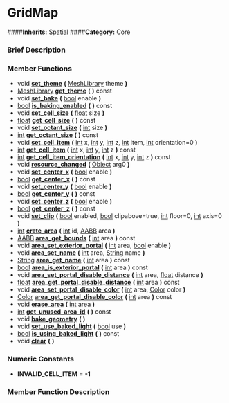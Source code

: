 #  GridMap  
####**Inherits:** [Spatial](class_spatial)
####**Category:** Core

###  Brief Description  


###  Member Functions 
  * void  **[set&#95;theme](#set_theme)**  **(** [MeshLibrary](class_meshlibrary) theme  **)**
  * [MeshLibrary](class_meshlibrary)  **[get&#95;theme](#get_theme)**  **(** **)** const
  * void  **[set&#95;bake](#set_bake)**  **(** [bool](class_bool) enable  **)**
  * [bool](class_bool)  **[is&#95;baking&#95;enabled](#is_baking_enabled)**  **(** **)** const
  * void  **[set&#95;cell&#95;size](#set_cell_size)**  **(** [float](class_float) size  **)**
  * [float](class_float)  **[get&#95;cell&#95;size](#get_cell_size)**  **(** **)** const
  * void  **[set&#95;octant&#95;size](#set_octant_size)**  **(** [int](class_int) size  **)**
  * [int](class_int)  **[get&#95;octant&#95;size](#get_octant_size)**  **(** **)** const
  * void  **[set&#95;cell&#95;item](#set_cell_item)**  **(** [int](class_int) x, [int](class_int) y, [int](class_int) z, [int](class_int) item, [int](class_int) orientation=0  **)**
  * [int](class_int)  **[get&#95;cell&#95;item](#get_cell_item)**  **(** [int](class_int) x, [int](class_int) y, [int](class_int) z  **)** const
  * [int](class_int)  **[get&#95;cell&#95;item&#95;orientation](#get_cell_item_orientation)**  **(** [int](class_int) x, [int](class_int) y, [int](class_int) z  **)** const
  * void  **[resource&#95;changed](#resource_changed)**  **(** [Object](class_object) arg0  **)**
  * void  **[set&#95;center&#95;x](#set_center_x)**  **(** [bool](class_bool) enable  **)**
  * [bool](class_bool)  **[get&#95;center&#95;x](#get_center_x)**  **(** **)** const
  * void  **[set&#95;center&#95;y](#set_center_y)**  **(** [bool](class_bool) enable  **)**
  * [bool](class_bool)  **[get&#95;center&#95;y](#get_center_y)**  **(** **)** const
  * void  **[set&#95;center&#95;z](#set_center_z)**  **(** [bool](class_bool) enable  **)**
  * [bool](class_bool)  **[get&#95;center&#95;z](#get_center_z)**  **(** **)** const
  * void  **[set&#95;clip](#set_clip)**  **(** [bool](class_bool) enabled, [bool](class_bool) clipabove=true, [int](class_int) floor=0, [int](class_int) axis=0  **)**
  * [int](class_int)  **[crate&#95;area](#crate_area)**  **(** [int](class_int) id, [AABB](class_aabb) area  **)**
  * [AABB](class_aabb)  **[area&#95;get&#95;bounds](#area_get_bounds)**  **(** [int](class_int) area  **)** const
  * void  **[area&#95;set&#95;exterior&#95;portal](#area_set_exterior_portal)**  **(** [int](class_int) area, [bool](class_bool) enable  **)**
  * void  **[area&#95;set&#95;name](#area_set_name)**  **(** [int](class_int) area, [String](class_string) name  **)**
  * [String](class_string)  **[area&#95;get&#95;name](#area_get_name)**  **(** [int](class_int) area  **)** const
  * [bool](class_bool)  **[area&#95;is&#95;exterior&#95;portal](#area_is_exterior_portal)**  **(** [int](class_int) area  **)** const
  * void  **[area&#95;set&#95;portal&#95;disable&#95;distance](#area_set_portal_disable_distance)**  **(** [int](class_int) area, [float](class_float) distance  **)**
  * [float](class_float)  **[area&#95;get&#95;portal&#95;disable&#95;distance](#area_get_portal_disable_distance)**  **(** [int](class_int) area  **)** const
  * void  **[area&#95;set&#95;portal&#95;disable&#95;color](#area_set_portal_disable_color)**  **(** [int](class_int) area, [Color](class_color) color  **)**
  * [Color](class_color)  **[area&#95;get&#95;portal&#95;disable&#95;color](#area_get_portal_disable_color)**  **(** [int](class_int) area  **)** const
  * void  **[erase&#95;area](#erase_area)**  **(** [int](class_int) area  **)**
  * [int](class_int)  **[get&#95;unused&#95;area&#95;id](#get_unused_area_id)**  **(** **)** const
  * void  **[bake&#95;geometry](#bake_geometry)**  **(** **)**
  * void  **[set&#95;use&#95;baked&#95;light](#set_use_baked_light)**  **(** [bool](class_bool) use  **)**
  * [bool](class_bool)  **[is&#95;using&#95;baked&#95;light](#is_using_baked_light)**  **(** **)** const
  * void  **[clear](#clear)**  **(** **)**

###  Numeric Constants  
  * **INVALID_CELL_ITEM** = **-1**

###  Member Function Description  
